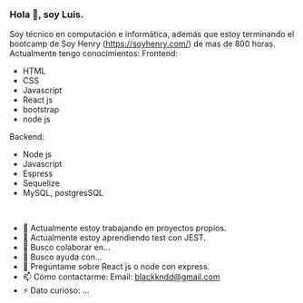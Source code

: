 ### Hola 👋, soy Luis.

Soy técnico en computación e informática, además que estoy terminando el bootcamp de Soy Henry (<a alt="_blank">https://soyhenry.com/</a>) de mas de 800 horas.
Actualmente tengo conocimientos:
Frontend:
<ul>
  <li>HTML</li>
  <li>CSS</li>
  <li>Javascript</li>
  <li>React js</li>
  <li>bootstrap</li>
  <li>node js</li>
</ul>

Backend:

<ul>
  <li>Node js</li>
  <li>Javascript</li>
  <li>Espress</li>
  <li>Sequelize</li>
  <li>MySQL, postgresSQL</li>
</ul>


</br>

- 🔭 Actualmente estoy trabajando en proyectos propios.
- 🌱 Actualmente estoy aprendiendo test con JEST.
- 👯 Busco colaborar en...
- 🤔 Busco ayuda con...
- 💬 Pregúntame sobre React js o node con express.
- 📫 Cómo contactarme:
    Email: blackkndd@gmail.com
- ⚡ Dato curioso: ...


<!--
**Overlord41/Overlord41** is a ✨ _special_ ✨ repository because its `README.md` (this file) appears on your GitHub profile.

Here are some ideas to get you started:

- 🔭 I’m currently working on ...
- 🌱 I’m currently learning ...
- 👯 I’m looking to collaborate on ...
- 🤔 I’m looking for help with ...
- 💬 Ask me about ...
- 📫 How to reach me: ...
- 😄 Pronouns: ...
- ⚡ Fun fact: ...
-->
